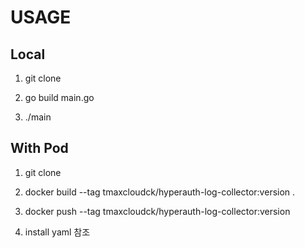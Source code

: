 # USAGE

## Local

1. git clone

2. go build main.go

3. ./main


## With Pod 

1. git clone

2. docker build --tag tmaxcloudck/hyperauth-log-collector:version .

3. docker push --tag tmaxcloudck/hyperauth-log-collector:version

4. install yaml 참조
